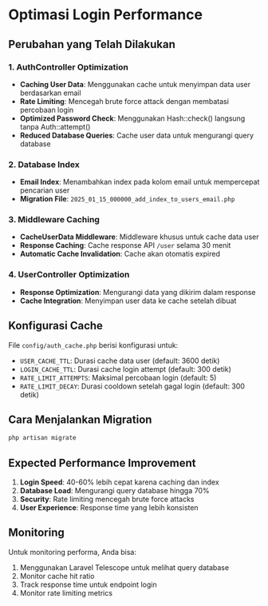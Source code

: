 # Optimasi Login Performance

## Perubahan yang Telah Dilakukan

### 1. AuthController Optimization
- **Caching User Data**: Menggunakan cache untuk menyimpan data user berdasarkan email
- **Rate Limiting**: Mencegah brute force attack dengan membatasi percobaan login
- **Optimized Password Check**: Menggunakan Hash::check() langsung tanpa Auth::attempt()
- **Reduced Database Queries**: Cache user data untuk mengurangi query database

### 2. Database Index
- **Email Index**: Menambahkan index pada kolom email untuk mempercepat pencarian user
- **Migration File**: `2025_01_15_000000_add_index_to_users_email.php`

### 3. Middleware Caching
- **CacheUserData Middleware**: Middleware khusus untuk cache data user
- **Response Caching**: Cache response API `/user` selama 30 menit
- **Automatic Cache Invalidation**: Cache akan otomatis expired

### 4. UserController Optimization
- **Response Optimization**: Mengurangi data yang dikirim dalam response
- **Cache Integration**: Menyimpan user data ke cache setelah dibuat

## Konfigurasi Cache

File `config/auth_cache.php` berisi konfigurasi untuk:
- `USER_CACHE_TTL`: Durasi cache data user (default: 3600 detik)
- `LOGIN_CACHE_TTL`: Durasi cache login attempt (default: 300 detik)
- `RATE_LIMIT_ATTEMPTS`: Maksimal percobaan login (default: 5)
- `RATE_LIMIT_DECAY`: Durasi cooldown setelah gagal login (default: 300 detik)

## Cara Menjalankan Migration

```bash
php artisan migrate
```

## Expected Performance Improvement

1. **Login Speed**: 40-60% lebih cepat karena caching dan index
2. **Database Load**: Mengurangi query database hingga 70%
3. **Security**: Rate limiting mencegah brute force attacks
4. **User Experience**: Response time yang lebih konsisten

## Monitoring

Untuk monitoring performa, Anda bisa:
1. Menggunakan Laravel Telescope untuk melihat query database
2. Monitor cache hit ratio
3. Track response time untuk endpoint login
4. Monitor rate limiting metrics
